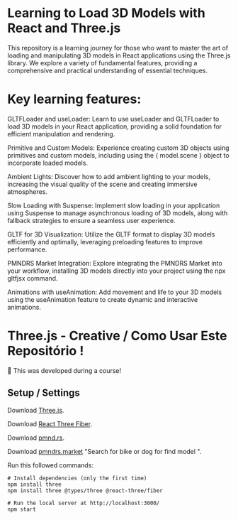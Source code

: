 # Learning to Load 3D Models with React and Three.js
This repository is a learning journey for those who want to master the art of loading and manipulating 3D models in React applications using the Three.js library. We explore a variety of fundamental features, providing a comprehensive and practical understanding of essential techniques.

# Key learning features:
GLTFLoader and useLoader: Learn to use useLoader and GLTFLoader to load 3D models in your React application, providing a solid foundation for efficient manipulation and rendering.

Primitive and Custom Models: Experience creating custom 3D objects using primitives and custom models, including using the { model.scene } object to incorporate loaded models.

Ambient Lights: Discover how to add ambient lighting to your models, increasing the visual quality of the scene and creating immersive atmospheres.

Slow Loading with Suspense: Implement slow loading in your application using Suspense to manage asynchronous loading of 3D models, along with fallback strategies to ensure a seamless user experience.

GLTF for 3D Visualization: Utilize the GLTF format to display 3D models efficiently and optimally, leveraging preloading features to improve performance.

PMNDRS Market Integration: Explore integrating the PMNDRS Market into your workflow, installing 3D models directly into your project using the npx gltfjsx command.

Animations with useAnimation: Add movement and life to your 3D models using the useAnimation feature to create dynamic and interactive animations.


# Three.js - Creative  / Como Usar Este Repositório !
🚧 This was developed during a course! 

## Setup / Settings
Download [Three.js](https://threejs.org/).

Download [React Three Fiber](https://docs.pmnd.rs/react-three-fiber/getting-started/introduction).

Download [pmnd.rs](https://docs.pmnd.rs/).

Download [pmndrs.market](https://market.pmnd.rs/) "Search for bike or dog for find model ".

Run this followed commands:

``` terminal and powershell
# Install dependencies (only the first time)
npm install three
npm install three @types/three @react-three/fiber

# Run the local server at http://localhost:3000/
npm start

